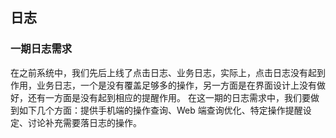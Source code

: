 ## 日志

### 一期日志需求

在之前系统中，我们先后上线了点击日志、业务日志，实际上，点击日志没有起到作用，业务日志，一个是没有覆盖足够多的操作，另一方面是在界面设计上没有做好，还有一方面是没有起到相应的提醒作用。
在这一期的日志需求中，我们要做到如下几个方面：提供手机端的操作查询、Web 端查询优化、特定操作提醒设定、讨论补充需要落日志的操作。

